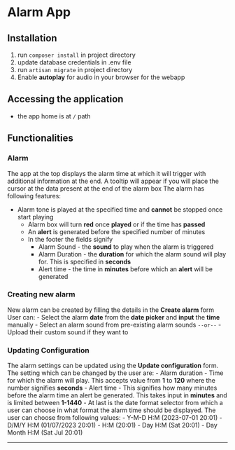# Alarm App

## Installation

1. run `composer install` in project directory
2. update database credentials in .env file
3. run `artisan migrate` in project directory
4. Enable **autoplay** for audio in your browser for the webapp

## Accessing the application

- the app home is at `/` path

## Functionalities

### Alarm

The app at the top displays the alarm time at which it will trigger with additional information at the end. A tooltip will appear if you will place the cursor at the data present at the end of the alarm box
The alarm has following features:
- Alarm tone is played at the specified time and **cannot** be stopped once start playing
    - Alarm box will turn **red** once **played** or if the time has **passed**
    - An **alert** is generated before the specified number of minutes
    - In the footer the fields signify 
        - Alarm Sound - the **sound** to play when the alarm is triggered
        - Alarm Duration - the **duration** for which the alarm sound will play for. This is specified in **seconds**
        - Alert time - the time in **minutes** before which an **alert** will be generated

### Creating new alarm

New alarm can be created by filling the details in the **Create alarm** form
User can:
    - Select the alarm **date** from the **date picker** and **input** the **time** manually
    - Select an alarm sound from pre-existing alarm sounds
    `--or--`
    - Upload their custom sound if they want to

### Updating Configuration

The alarm settings can be updated using the **Update configuration** form.
The setting which can be changed by the user are:
    - Alarm duration - Time for which the alarm will play. This accepts value from **1** to **120** where the number signifies **seconds**
    - Alert time - This signifies how many minutes before the alarm time an alert be generated. This takes input in **minutes** and is limited between **1-1440**
    - At last is the date format selector from which a user can choose in what format the alarm time should be displayed. The user can choose from following values:
        - Y-M-D H:M (2023-07-01 20:01)
        - D/M/Y H:M (01/07/2023 20:01)
        - H:M (20:01)
        - Day H:M (Sat 20:01)
        - Day Month H:M (Sat Jul 20:01)

<hr>
